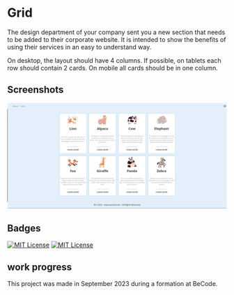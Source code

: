 # Grid

The design department of your company sent you a new section that needs to be added to their corporate website. It is intended to show the benefits of using their services in an easy to understand way.

On desktop, the layout should have 4 columns. If possible, on tablets each row should contain 2 cards. On mobile all cards should be in one column.


## Screenshots

![Page Screenshot](readme-ressources/page-screenshot.png)


## Badges

[![MIT License](https://img.shields.io/badge/CSS-purple.svg)](https://choosealicense.com/licenses/mit/)
[![MIT License](https://img.shields.io/badge/HTML-red.svg)](https://choosealicense.com/licenses/mit/)


## work progress

This project was made in September 2023 during a formation at BeCode.